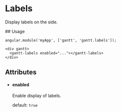 # Labels

Display labels on the side.

## Usage

    angular.module('myApp', ['gantt', 'gantt.labels']);

<!-- -->

    <div gantt>
      <gantt-labels enabled="..."></gantt-labels>
    </div>

## Attributes

- #### enabled

    Enable display of labels.

    default: `true`
